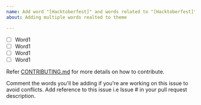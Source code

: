 ```yaml
---
name: Add word "[Hacktoberfest]" and words related to "[Hacktoberfest]"
about: Adding multiple words realted to theme

---
```


- [ ] Word1
- [ ] Word1
- [ ] Word1
- [ ] Word1

Refer [CONTRIBUTING.md](https://github.com/Showndarya/Hacktoberfest/blob/master/CONTRIBUTING.md)  for more details on how to contribute.

Comment the words you'll be adding if you're are working on this issue to avoid conflicts.
Add reference to this issue i.e Issue # in your pull request description.
